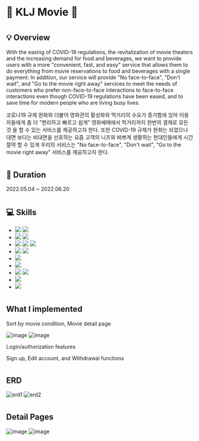 # :movie_camera: KLJ Movie :movie_camera:
# <h2> :bulb: Overview</h2>

With the easing of COVID-19 regulations, the revitalization of movie theaters and the increasing demand for food and beverages, we want to provide users with a more "convenient, fast, and easy" service that allows them to do everything from movie reservations to food and beverages with a single payment. In addition, our service will provide "No face-to-face", "Don't wait", and "Go to the movie right away" services to meet the needs of customers who prefer non-face-to-face interactions to face-to-face interactions even though COVID-19 regulations have been eased, and to save time for modern people who are living busy lives.

코로나19 규제 완화와 더불어 영화관의 활성화와 먹거리의 수요가 증가함에 있어 이용자들에게 좀 더 "편리하고 빠르고 쉽게" 영화예매에서 먹거리까지 한번의 결제로 모든 것 을 할 수 있는 서비스를 제공하고자 한다. 또한 COVID-19 규제가 완화는 되었으나 대면 보다는 비대면을 선호하는 요즘 고객의 니즈와 바쁘게 생활하는 현대인들에게 시간 절약 할 수 있게 우리의 서비스는 "No face-to-face", "Don't wait", "Go to the movie right away" 서비스를 제공하고자 한다.

# <h2> :calendar: Duration</h2>
2022.05.04 ~ 2022.06.20

# <h2> :computer: Skills</h2>
<ul>
  <li><img src="https://img.shields.io/badge/Java-007396?style=flat-square&logo=Java&logoColor=white"/> <img src="https://img.shields.io/badge/Spring Boot-6DB33F?style=flat-square&logo=Spring Boot&logoColor=white"/></li>
  <li><img src="https://img.shields.io/badge/JavaScript-F7DF1E?style=flat-square&logo=JavaScript&logoColor=white"/> <img src="https://img.shields.io/badge/jQuery-0769AD?style=flat-square&logo=JQuery&logoColor=white"/></li>
  <li><img src="https://img.shields.io/badge/HTML5-E34F26?style=flat-square&logo=HTML5&logoColor=white"/> <img src="https://img.shields.io/badge/CSS3-1572B6?style=flat-square&logo=CSS3&logoColor=white"/> <img src="https://img.shields.io/badge/Bootstrap-7952B3?style=flat-square&logo=Bootstrap&logoColor=white"/></li>
  <li><img src="https://img.shields.io/badge/Apache Tomcat-F8DC75?style=flat-square&logo=Apache Tomcat&logoColor=white"/> <img src="https://img.shields.io/badge/Oracle-F80000?style=flat-square&logo=Oracle&logoColor=white"/></li>
  <li><img src="https://img.shields.io/badge/JUnit5-25A162?style=flat-square&logo=JUnit5&logoColor=white"/></li>
  <li><img src="https://img.shields.io/badge/Eclipse IDE-2C2255?style=flat-square&logo=Eclipse IDE&logoColor=white"/></li>
  <li><img src="https://img.shields.io/badge/Git-F05032?style=flat-square&logo=Git&logoColor=white"/> <img src="https://img.shields.io/badge/GitHub-181717?style=flat-square&logo=GitHub&logoColor=white"/></li>
  <li><img src="https://img.shields.io/badge/Sourcetree-0052CC?style=flat-square&logo=Sourcetree&logoColor=white"/></li>
  <li><img src="https://img.shields.io/badge/Notion-000000?style=flat-square&logo=Notion&logoColor=white"/></li>
</ul>

# <h2> What I implemented </h2>

Sort by movie condition, Movie detail page<p>
![image](https://user-images.githubusercontent.com/88241376/229090160-391728d6-92f7-4aa8-ae71-94a3f6b800eb.png)
![image](https://user-images.githubusercontent.com/88241376/229090298-6a8803a7-e842-4ab9-bb9b-7cdb6d2698d1.png)

Login/authorization features<p>
Sign up, Edit account, and Withdrawal functions<p>


# <h2> ERD </h2>
![erd1](https://user-images.githubusercontent.com/88241376/175466836-5b9a4541-495f-4628-a51a-ee87ba5df71c.png)
![erd2](https://user-images.githubusercontent.com/88241376/175466857-06becc0d-998b-464f-bf9c-f11fff09867d.png)

# <h2> Detail Pages </h2>
![image](https://user-images.githubusercontent.com/88241376/229090160-391728d6-92f7-4aa8-ae71-94a3f6b800eb.png)
![image](https://user-images.githubusercontent.com/88241376/229090298-6a8803a7-e842-4ab9-bb9b-7cdb6d2698d1.png)
